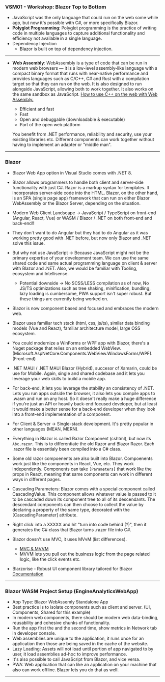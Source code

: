 ### VSM01 - Workshop: Blazor Top to Bottom
- JavaScript was the only language that could run on the web some while ago, but now it's possible with C#, or more specifically Blazor.
- **Polyglot Programming**: Polyglot programming is the practice of writing code in multiple languages to capture additional functionality and efficiency not available in a single language. 
- Dependency Injection
    - Blazor is built on top of dependency injection.
---
- **Web Assembly**: WebAssembly is a type of code that can be run in modern web browsers — it is a low-level assembly-like language with a compact binary format that runs with near-native performance and provides languages such as C/C++, C# and Rust with a compilation target so that they can run on the web. It is also designed to run alongside JavaScript, allowing both to work together. It also works on the same sandbox as JavaScript. [How to use C++ on the web with Web Assembly.](https://developer.mozilla.org/en-US/docs/WebAssembly/C_to_Wasm)
    - Efficient and fast
    - Fast
    - Open and debuggable (downloadable & executable)
    - Part of the open web platform


    You benefit from .NET performance, reliability and security, use your existing libraries etc. Different components can work together without having to implement an adapter or "middle man".
---
### Blazor
- Blazor Web App option in Visual Studio comes with .NET 8.
- Blazor allows programmers to handle both client and server-side functionality with just C#. Razor is a markup syntax for templates. It incorporates server-side code into the HTML. Blazor, on the other hand, is an SPA (single page app) framework that can run on either Blazor WebAssembly or the Blazor Server, depending on the situation.
- Modern Web Client Landscape → JavaScript / TypeScript on front-end (Angular, React, Vue) or WASM / Blazor / .NET on both front-end and back-end!!
- They don't want to do Angular but they had to do Angular as it was working pretty good with .NET before, but now only Blazor and .NET solve this issue.
- But why not use JavaScript → Because JavaScript might not be the primary expertise of your development team. We can use the same shared code and same actual programming language on client & server with Blazor and .NET. Also, we would be familiar with Tooling, ecosystem and Intellisense.
    - Potential downside → No SCSS/LESS compilation as of now, No JS/TS optimizations such as tree shaking, minification, bundling, lazy loading is cumbersome, PWA support isn't super robust. But these things are currently being worked on.

- Blazor is now component based and focused and embraces the modern web. 
- Blazor uses familiar tech stack (html, css, js/ts), similar data binding models (Vue and React), familiar architecture model, large OSS ecosystem.
- You could modernize a WinForms or WPF app with Blazor, there's a Nuget package that relies on an embedded WebView. (Microsoft.AspNetCore.Components.WebView.WindowsForms/WPF). (Front-end)
- .NET MAUI / .NET MAUI Blazor (Hybrid), succesor of Xamarin, could be use for Mobile. Again, single and shared codebase and it lets you leverage your web skills to build a mobile app. 
- For back-end, it lets you leverage the stability an consistency of .NET. Lets you run apps outside the browser, it also lets you compile apps to .wasm and run on any host. So it doesn't really make a huge difference if you're just an API or heavily back-end focused developer, but at least it would make a better sense for a back-end developer when they look into a front-end implementation of a component. 
- For Client & Server → Single-stack development. It's pretty popular in other languages (MEAN, MERN). 
- Everything in Blazor is called Razor Component (cshtml), but now its `Abc.razor`. This is to differentiate the old Razor and Blazor Razor. Each .razor file is essentialy been compiled into a C# class.
- Some old razor compoenents are also built into Blazor. Compoenents work just like the components in React, Vue, etc. They work independently. Components can take `[Parameters]` that work like the props in React, meaning that same components can work in different ways in different pages.
- Cascading Parameters: Blazor comes with a special component called CascadingValue. This component allows whatever value is passed to it to be cascaded down its component tree to all of its descendants. The descendant components can then choose to collect the value by declaring a property of the same type, decorated with the [CascadingParameter] attribute.
- Right click into a XXXXX and hit "turn into code behind (?)", then it generates the C# class that Blazor turns .razor file into C#.
- Blazor doesn't use MVC, it uses MVvM (list differences). 
    - [MVC & MVVM](https://medium.com/@ankit.sinhal/mvc-mvp-and-mvvm-design-pattern-6e169567bbad)
    - MVVM lets you pull out the business logic from the page related logic, like the click events etc.
- Blarzorise - Robust UI component library tailored for Blazor [Documentation](https://blazorise.com/docs/components/)

---
### Blazor WASM Project Setup (EngineAnalyticsWebApp)
- App Type: Blazor WebAssemly Standalone App 
- Best practice is to isolate components such as client and server. (UI, Components, Shared for this example)
- In modern web components, there should be modern web data-binding, reusability and cohesive chunks of functionality. 
- Run the app first the and the second time, show metrics in Network tab in developer console.
- Web assemblies are unique to the application, it runs once for an application then those are being saved in the cache of the website.
- Lazy Loading: Assets will not load until portion of app navigated to by user, it load assemblies ad-hoc to improve performance. 
- It's also possible to call JavaScript from Blazor, and vice versa. 
- PWA: Web application that can like an application on your machine that also can work offline. Blazor lets you do that as well.

---
### 